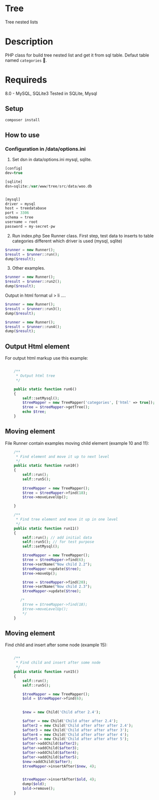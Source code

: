 # Tree
Tree nested lists
# Description
PHP class for build tree nested list and get it from sql table. Defaut table named `categories` 🚀.
# Requireds
8.0 - MySQL, SQLite3
Tested in SQLite, Mysql
## Setup
```bash
composer install
```
## How to use
### Configuration in /data/options.ini
1. Set dsn in data/options.ini mysql, sqlite.

```php
[config]
dev=true

[sqlite]
dsn=sqlite:/var/www/tree/src/data/woo.db


[mysql]
driver = mysql
host = treedatabase
port = 3306
schema = tree
username = root
password = my-secret-pw

```

2. Run index.php
See Runner class.
First step, test data to inserts to table categories different which driver is used (mysql, sqlite)

```php
$runner = new Runner();
$result = $runner::run();
dump($result);
```

3. Other examples.

```php
$runner = new Runner();
$result = $runner::run2();
dump($result);
```

Output in html format ul > li ....

```php
$runner = new Runner();
$result = $runner::run3();
dump($result);
```


```php
$runner = new Runner();
$result = $runner::run4();
dump($result);
```

## Output Html element
For output html markup use this example:
```php

    /**
     * Output html tree
     */

    public static function run6()
    {
        self::setMysql();
        $treeMapper = new TreeMapper('categories', ['html' => true]);
        $tree = $treeMapper->getTree();
        echo $tree;
    }
```

## Moving element
File Runner contain examples moving child element (example 10 and 11):

```php
    /**
     * Find element and move it up to next level
     */
    public static function run10()
    {
        self::run();
        self::run5();
       
        $treeMapper = new TreeMapper();
        $tree = $treeMapper->find(18);
        $tree->moveLevelUp();

    }

    /**
     * Find tree element and move it up in one level
     */
    public static function run11()
    {
        self::run(); // add initial data
        self::run5(); // for test purpose
        self::setMysql();

        $treeMapper = new TreeMapper();
        $tree = $treeMapper->find(6);
        $tree->setName("Now child 2.2");
        $treeMapper->update($tree);
        $tree->moveUp();

        $tree = $treeMapper->find(20);
        $tree->setName("Now child 2.3");
        $treeMapper->update($tree);

       /*  
        $tree = $treeMapper->find(18);
        $tree->moveLevelUp(); 
        */
    }
```

## Moving element
Find child and insert after some node (example 15):

```php

    /**
     * Find child and insert after some node
     */
    public static function run15()
    {
        self::run();
        self::run5();

        $treeMapper = new TreeMapper();
        $old = $treeMapper->find(6);
        
           
        $new = new Child('Child after 2.4');

        $after = new Child('Child after after 2.4');
        $after2 = new Child('Child after after after 2.4');
        $after3 = new Child('Child after after after 3');
        $after4 = new Child('Child after after after 4');
        $after5 = new Child('Child after after after 5');
        $after->addChild($after2);
        $after->addChild($after3);
        $after->addChild($after4);
        $after->addChild($after5); 
        $new->addChild($after);
        $treeMapper->insertAfter($new, 4);

     
        $treeMapper->insertAfter($old, 4);
        dump($old);
        $old->remove();
    }
```